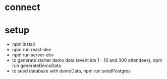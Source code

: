 # connect

# setup
- npm install
- npm run react-dev
- npm run server-dev
- to generate starter demo data (event ids 1 - 10 and 300 attendees), npm run generateDemoData
- to seed database with demoData, npm run seedPostgres


